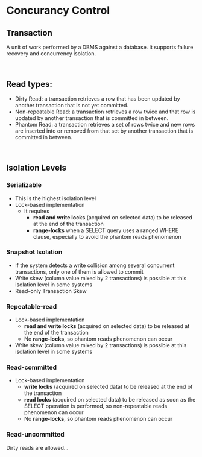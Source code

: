 # Concurancy Control

## Transaction
A unit of work performed by a DBMS against a database.
It supports failure recovery and concurrency isolation.

<br/>

## Read types:

- Dirty Read: a transaction retrieves a row that has been updated by another transaction that is not yet committed.
- Non-repeatable Read: a transaction retrieves a row twice and that row is updated by another transaction that is committed in between.
- Phantom Read: a transaction retrieves a set of rows twice and new rows are inserted into or removed from that set by another transaction that is committed in between.

<br/>

## Isolation Levels

### Serializable
- This is the highest isolation level
- Lock-based implementation
    - It requires 
        - **read and write locks** (acquired on selected data) to be released at the end of the transaction
        - **range-locks** when a SELECT query uses a ranged WHERE clause, especially to avoid the phantom reads phenomenon

### Snapshot Isolation
- If the system detects a write collision among several concurrent transactions, only one of them is allowed to commit
- Write skew (column value mixed by 2 transactions) is possible at this isolation level in some systems
- Read-only Transaction Skew

### Repeatable-read

- Lock-based implementation
    - **read and write locks** (acquired on selected data) to be released at the end of the transaction
    - No **range-locks**, so phantom reads phenomenon can occur
- Write skew (column value mixed by 2 transactions) is possible at this isolation level in some systems

### Read-committed

- Lock-based implementation
    - **write locks** (acquired on selected data) to be released at the end of the transaction
    - **read locks** (acquired on selected data) to be released as soon as the SELECT operation is performed, so non-repeatable reads phenomenon can occur
    - No **range-locks**, so phantom reads phenomenon can occur

### Read-uncommitted
Dirty reads are allowed...

